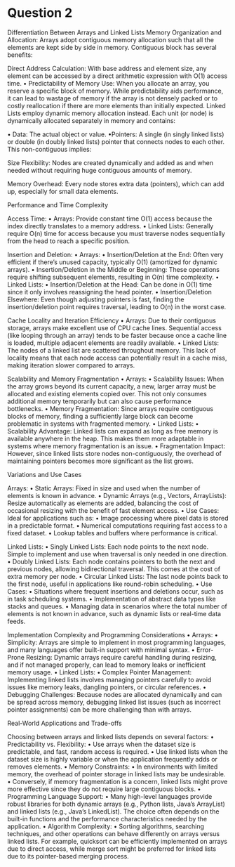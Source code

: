 # Question 2 
Differentiation Between Arrays and Linked Lists
Memory Organization and Allocation:
Arrays adopt contiguous memory allocation such that all the elements are kept side by side in memory. Contiguous block has several benefits:

Direct Address Calculation:
With base address and element size, any element can be accessed by a direct arithmetic expression with O(1) access time.
• Predictability of Memory Use: When you allocate an array, you reserve a specific block of memory. While predictability aids performance, it can lead to wastage of memory if the array is not densely packed or to costly reallocation if there are more elements than initially expected.
Linked Lists employ dynamic memory allocation instead. Each unit (or node) is dynamically allocated separately in memory and contains:

• Data:
The actual object or value.
•Pointers: A single (in singly linked lists) or double (in doubly linked lists) pointer that connects nodes to each other.
This non-contiguous implies:

Size Flexibility: Nodes are created dynamically and added as and when needed without requiring huge contiguous amounts of memory.

Memory Overhead: Every node stores extra data (pointers), which can add up, especially for small data elements.


Performance and Time Complexity

Access Time:
	•	Arrays: Provide constant time O(1) access because the index directly translates to a memory address.
	•	Linked Lists: Generally require O(n) time for access because you must traverse nodes sequentially from the head to reach a specific position.

Insertion and Deletion:
	•	Arrays:
	•	Insertion/Deletion at the End: Often very efficient if there’s unused capacity, typically O(1) (amortized for dynamic arrays).
	•	Insertion/Deletion in the Middle or Beginning: These operations require shifting subsequent elements, resulting in O(n) time complexity.
	•	Linked Lists:
	•	Insertion/Deletion at the Head: Can be done in O(1) time since it only involves reassigning the head pointer.
	•	Insertion/Deletion Elsewhere: Even though adjusting pointers is fast, finding the insertion/deletion point requires traversal, leading to O(n) in the worst case.



Cache Locality and Iteration Efficiency
	•	Arrays: Due to their contiguous storage, arrays make excellent use of CPU cache lines. Sequential access (like looping through an array) tends to be faster because once a cache line is loaded, multiple adjacent elements are readily available.
	•	Linked Lists: The nodes of a linked list are scattered throughout memory. This lack of locality means that each node access can potentially result in a cache miss, making iteration slower compared to arrays.



Scalability and Memory Fragmentation
	•	Arrays:
	•	Scalability Issues: When the array grows beyond its current capacity, a new, larger array must be allocated and existing elements copied over. This not only consumes additional memory temporarily but can also cause performance bottlenecks.
	•	Memory Fragmentation: Since arrays require contiguous blocks of memory, finding a sufficiently large block can become problematic in systems with fragmented memory.
	•	Linked Lists:
	•	Scalability Advantage: Linked lists can expand as long as free memory is available anywhere in the heap. This makes them more adaptable in systems where memory fragmentation is an issue.
	•	Fragmentation Impact: However, since linked lists store nodes non-contiguously, the overhead of maintaining pointers becomes more significant as the list grows.


Variations and Use Cases

Arrays:
	•	Static Arrays: Fixed in size and used when the number of elements is known in advance.
	•	Dynamic Arrays (e.g., Vectors, ArrayLists): Resize automatically as elements are added, balancing the cost of occasional resizing with the benefit of fast element access.
	•	Use Cases: Ideal for applications such as:
	•	Image processing where pixel data is stored in a predictable format.
	•	Numerical computations requiring fast access to a fixed dataset.
	•	Lookup tables and buffers where performance is critical.

Linked Lists:
	•	Singly Linked Lists: Each node points to the next node. Simple to implement and use when traversal is only needed in one direction.
	•	Doubly Linked Lists: Each node contains pointers to both the next and previous nodes, allowing bidirectional traversal. This comes at the cost of extra memory per node.
	•	Circular Linked Lists: The last node points back to the first node, useful in applications like round-robin scheduling.
	•	Use Cases:
	•	Situations where frequent insertions and deletions occur, such as in task scheduling systems.
	•	Implementation of abstract data types like stacks and queues.
	•	Managing data in scenarios where the total number of elements is not known in advance, such as dynamic lists or real-time data feeds.
 

Implementation Complexity and Programming Considerations
	•	Arrays:
	•	Simplicity: Arrays are simple to implement in most programming languages, and many languages offer built-in support with minimal syntax.
	•	Error-Prone Resizing: Dynamic arrays require careful handling during resizing, and if not managed properly, can lead to memory leaks or inefficient memory usage.
	•	Linked Lists:
	•	Complex Pointer Management: Implementing linked lists involves managing pointers carefully to avoid issues like memory leaks, dangling pointers, or circular references.
	•	Debugging Challenges: Because nodes are allocated dynamically and can be spread across memory, debugging linked list issues (such as incorrect pointer assignments) can be more challenging than with arrays.


Real-World Applications and Trade-offs

Choosing between arrays and linked lists depends on several factors:
	•	Predictability vs. Flexibility:
	•	Use arrays when the dataset size is predictable, and fast, random access is required.
	•	Use linked lists when the dataset size is highly variable or when the application frequently adds or removes elements.
	•	Memory Constraints:
	•	In environments with limited memory, the overhead of pointer storage in linked lists may be undesirable.
	•	Conversely, if memory fragmentation is a concern, linked lists might prove more effective since they do not require large contiguous blocks.
	•	Programming Language Support:
	•	Many high-level languages provide robust libraries for both dynamic arrays (e.g., Python lists, Java’s ArrayList) and linked lists (e.g., Java’s LinkedList). The choice often depends on the built-in functions and the performance characteristics needed by the application.
	•	Algorithm Complexity:
	•	Sorting algorithms, searching techniques, and other operations can behave differently on arrays versus linked lists. For example, quicksort can be efficiently implemented on arrays due to direct access, while merge sort might be preferred for linked lists due to its pointer-based merging process.

